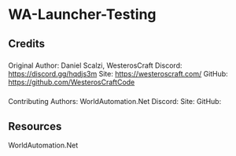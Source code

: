 # WA-Launcher-Testing

## Credits

###
Original Author: Daniel Scalzi, WesterosCraft
Discord: https://discord.gg/hqdjs3m
Site: https://westeroscraft.com/
GitHub: https://github.com/WesterosCraftCode

###
Contributing Authors: WorldAutomation.Net
Discord:
Site:
GitHub:

## Resources

WorldAutomation.Net
